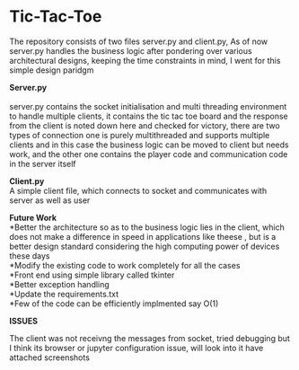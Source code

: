 # Tic-Tac-Toe

The repository consists of two files server.py and client.py, As of now server.py handles the business logic after pondering over various architectural designs, keeping the time constraints in mind, I went for this simple design paridgm <br />

**Server.py**<br /><br />
server.py contains the socket initialisation and multi threading environment to handle multiple clients, it contains the tic tac toe board and the response from the client is noted down here and checked for victory, there are two types of connection one is purely multithreaded and supports multiple clients and in this case the business logic can be moved to client but needs work, and the other one contains the player code and communication code in the server itself<br />

**Client.py**<br />
A simple client file, which connects to socket and communicates with server as well as user<br />

**Future Work**<br />
*Better the architecture so as to the business logic lies in the client, which does not make a difference in speed in applications like theese , but is a better design standard considering the high computing power of devices these days <br />
*Modify the existing code to work completely for all the cases<br />
*Front end using simple library called tkinter<br />
*Better exception handling <br />
*Update the requirements.txt <br />
*Few of the code can be efficiently implmented say O(1)<br />


**ISSUES**<br />

The client was not receivng the messages from socket, tried debugging but I think its browser or jupyter configuration issue, will look into it
have attached screenshots

